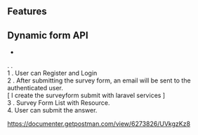 

## Features

## Dynamic form API
- 
 . . <br/>
1 . User can Register and Login<br/>
2 . After submitting the survey form, an email will be sent to the authenticated user. <br/>
[ I create the surveyform submit with laravel services ]<br/>
3 . Survey Form List with Resource.<br/>
4.  User can submit the answer.

https://documenter.getpostman.com/view/6273826/UVkgzKz8
